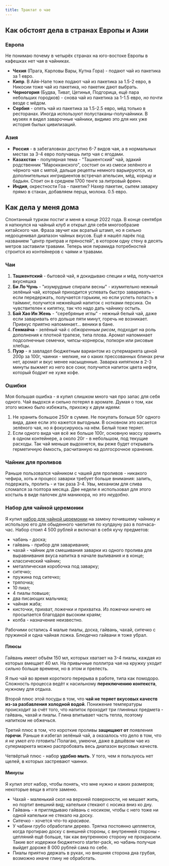 ```yaml
---
title: Трактат о чае
---
```


## Как обстоят дела в странах Европы и Азии

### Европа

Не понимаю почему в четырёх странах на юго-востоке Европы в кафешках нет чая в чайниках.

- **Чехия** (Прага, Карловы Вары, Кутна Гора) - подают чай из пакетика за 1 евро.
- **Кипр**. В Айя-Напе тоже подают чай из пакетика за 1.5-2 евро, в Никосии тоже чай из пакетика, но пакетик дают выбрать.
- **Черногория** (Будва, Тиват, Цетинья, Подгорица, ещё пара небольших городков) - снова чай из пакетика за 1-1.5 евро, _но_ почти везде с мёдом.
- **Сербия** - опять чай из пакетика за 1.5-2.5 евро, мёд только в ресторанах. Иногда используют полустаканы-получайники. В музеях я видел заварочные чайники, видимо это для них уже история былых цивилизаций.

### Азия

- **Россия** - в забегаловках доступно 6-7 видов чая, а в нормальных местах за 3-4 евро получаешь литр чая с ягодами.
- **Казахстан** - популярная тема - "Ташкентский" чай, эдакий родственник "Марокканского", состоит он из смеси зелёного и чёрного чая с мятой, дальше рецепты немного варьируются, из дополнительных ингридиентов встречал апельсин, мёд, корицу и бадьян. Стоит он в среднем 1700 тенге за литровый френч.
- **Индия**, окрестности Гоа - пакетик? Нахер пакетик, сыпем заварку прямо в стакан, добавляем перца, молока. 0.5 евро.

## Как дела у меня дома

Спонтанный туризм постиг и меня в конце 2022 года. В конце сентября я наткнулся на чайный клуб и открыл для себя многообразие китайского чая. Фраза звучит как всратый штамп, но я сильно недооценивал диапазон чайных вкусов. Ещё я нашёл ларёк под названием "центр приправ и пряностей", в котором одну стену в десять метров заставили травами. Теперь моя пирамида потребностей строится из контейнеров с чаями и травами.

### Чаи

1. **Ташкентский** - бытовой чай, я докидываю специи и мёд, получается вкусняшка
2. **Би Ло Чунь** - "изумрудные спирали весны" - изумительно нежный зелёный чай, который приходится успевать быстро заваривать - если передержать, получается горьким, но если успеть попасть в тайминг, получится нежнейший напиток с нотками персика. Он чувствителен к кипятку, так что надо дать чайнику остыть.
3. **Бай Хао Ин Жень** - "серебряные иглы" - нежный белый чай, даже если заваривать его дольше пяти минут, горечь не возникает. Привкус приятно напоминает... веники в бане.
4. **Генмайча** - зелёный чай с _обжаренным рисом_, подходит на роль дополнения к плотной трапезе, типа плова. Аромат напоминает подсолнечные семечки, чипсы-корнерсы, попкорн или рисовые хлебцы.
5. **Пуэр** - я завладел бюджетным вариантом из супермаркета ценой 200р за 100г, чаинки - мелкие, ни о каких прессованных блинах речи нет, аромат и вкус менее насыщенные.  Заварка кипятком в 2-3 минуты выжмет из него все соки; получится напиток цвета нефти, который бодрит не хуже кофе.

### Ошибки

Моя большая ошибка - я купил слишком много чая про запас для себя одного. Чай выдохся и сильно потерял в аромате. Думая о том, как этого можно было избежать, прихожу к двум идеям:

1. Не хранить большое 250г в сумме. Не покупать больше 50г одного вида, даже если это кажется выгодным. В основном это касается зелёного чая, но я фокусируюсь на нём. Белый тоже теряет.
2. Если одного вида чая всё же больше 100г, основную массу хранить в одном контейнере, а около 20г - в небольшом, под текущие расходы. Так чай меньше выдохнется, вы реже будет открывать герметичную ёмкость, расчитанную на долгосрочное хранение.

### Чайник для проливов

Раньше пользовался чайником с чашей для проливов - никакого чефира, хоть и процесс заварки требует больше внимания: залить, подержать, пролить - и так раза 3-4. Увы, механизм для слива сломался за полтора месяца. Две недели я использовал для этого костыль в виде палочек для маникюра, но это _неудобно_.

### Набор для чайной церемонии

Я купил [набор для чайной церемонии](https://www.ozon.ru/product/chaynaya-tseremoniya-164061841/?oos_search=false&sh=uaOBWdWtRQ) на замену почившему чайнику и использую его для обыденного чаепития по кулдауну раз в полчаса-час. Набор стоил 4 500 рублей и включал в себя кучу предметов:

- чабань - доска;
- гайвань - прибор для заваривания;
- чахай - чайник для смешивания заварки из одного пролива для выравнивания вкуса напитка в начале выливания и в конце;
- классический чайник;
- металлическая коробочка под заварку;
- ситечко;
- пружина под ситечко;
- тряпочка;
- 10 пиал;
- 4 пиалы повыше;
- два писающих мальчика;
- чайная жаба;
- кисточки, прихват, ложечки и прихватка.  Из ложечки ничего не просыпается благодаря высоким краям;
- колба - назначение неизвестно.

Рабочими остались 4 малые пиалы, доска, гайвань, чахай, ситечко с пружиной и одна чайная ложка. Блюдечко гайвани я тоже убрал.

#### Плюсы

Гайвань имеет объём 150 мл, которых хватает на 3-4 пиалы, каждая из которых вмещает 40 мл. На привычные поллитра чая на кружку уходит сильно больше времени, но в этом и прелесть.

Я пью чай во время короткого перерыва в работе, типа как помодоро. Сложность процесса ведёт к насильному **переключению контекста**, нужному для отдыха.

Второй плюс этой посуды в том, что **чай не теряет вкусовых качеств из-за разбавления холодной водой**. Понижение температуры происходит за счёт того, что напиток проходит три глиняных предмета - гайвань, чахай и пиалы. Глина впитывает часть тепла, поэтому напитком не обжечься.

Третий плюс в том, что короткие проливы **защищают от** появления **горечи**. Раньше я избегал зелёный чай, а оказалось что дело в том, что _я не умел его готовить!_ Полагаю, умеючи, даже в дешёвом чае из супермаркета можно распробовать весь диапазон вкусовых качеств.

Четвёртый плюс - набор **удобно мыть**. У того, чем я пользуюсь нет щелей, в которых застревают чаинки.

#### Минусы

Я купил этот набор, чтобы понять, что мне нужно и каких размеров; некоторые вещи в итоге заменю.

- Чахай - маленький скол на верхней поверхности, не мешает жить, но портит внешний вид; капельки стекают с носика вниз ко дну.
- Гайвань - я приглядываю гайвань с носиком, чтобы с него тоже ни одной капельки не стекало на доску.
- Ситечко - хочется что-то _красивое_.
- У чабани грубо обработали дерево. Тряпка постоянно цепляется, когда протираю доску с внешней стороны, с внутренней стороны - цепляний ещё больше, так как внутреннюю сторону не прокрасили. Такие вот издержки бюджетного starter-pack, но чабань получше выйдет дороже 8 000 рублей сама по себе.
- Пиалы приятно держать в руках, но внешняя сторона дна грубая, возможно иначе глину не обработать.
